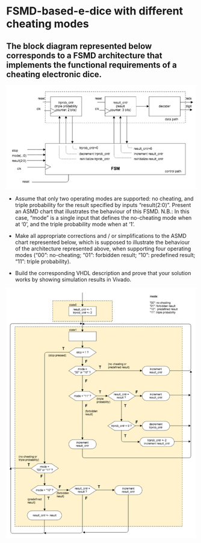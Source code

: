 # FSMD-based-e-dice with different cheating modes

## The block diagram represented below corresponds to a FSMD architecture that implements the functional requirements of a cheating electronic dice.

![FSMD](https://github.com/deivyka/SHC4300/blob/master/IMAGES/w02d2%20fsmd%20edice.png)

- Assume that only two operating modes are supported: no cheating, and triple probability for the result specified by inputs “result(2:0)”. Present an ASMD chart that illustrates the behaviour of this FSMD. N.B.: In this case, “mode” is a single input that defines the no-cheating mode when at ‘0’, and the triple probability mode when at ‘1’.

- Make all appropriate corrections and / or simplifications to the ASMD chart represented below, which is supposed to illustrate the behaviour of the architecture represented above, when supporting four operating modes (“00”: no-cheating; “01”: forbidden result; “10”: predefined result; “11”: triple probability).  

- Build the corresponding VHDL description and prove that your solution works by showing simulation results in Vivado.

![ASMD Chart](https://github.com/deivyka/SHC4300/blob/master/IMAGES/w02d2%20asmd%20chart%20edice.png)
